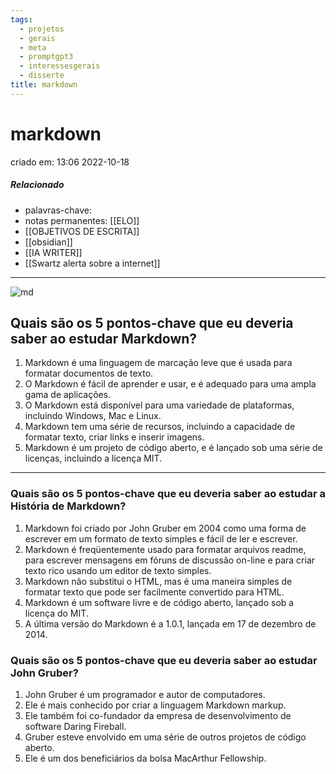 ```yaml
---
tags:
  - projetos
  - gerais
  - meta
  - promptgpt3
  - interessesgerais
  - disserte
title: markdown
---
```


# markdown

criado em: 13:06 2022-10-18

##### Relacionado

- palavras-chave: 
- notas permanentes: [[ELO]]
- [[OBJETIVOS DE ESCRITA]]
- [[obsidian]]
- [[IA WRITER]]
- [[Swartz alerta sobre a internet]]

---

![md](https://i.postimg.cc/SxPLZmq7/image.png)

## Quais são os 5 pontos-chave que eu deveria saber ao estudar Markdown?

1. Markdown é uma linguagem de marcação leve que é usada para formatar documentos de texto.
2. O Markdown é fácil de aprender e usar, e é adequado para uma ampla gama de aplicações.
3. O Markdown está disponível para uma variedade de plataformas, incluindo Windows, Mac e Linux.
4. Markdown tem uma série de recursos, incluindo a capacidade de formatar texto, criar links e inserir imagens.
5. Markdown é um projeto de código aberto, e é lançado sob uma série de licenças, incluindo a licença MIT.

---

### Quais são os 5 pontos-chave que eu deveria saber ao estudar a História de Markdown?

1. Markdown foi criado por John Gruber em 2004 como uma forma de escrever em um formato de texto simples e fácil de ler e escrever.
2. Markdown é freqüentemente usado para formatar arquivos readme, para escrever mensagens em fóruns de discussão on-line e para criar texto rico usando um editor de texto simples.
3. Markdown não substitui o HTML, mas é uma maneira simples de formatar texto que pode ser facilmente convertido para HTML.
4. Markdown é um software livre e de código aberto, lançado sob a licença do MIT.
5. A última versão do Markdown é a 1.0.1, lançada em 17 de dezembro de 2014.

### Quais são os 5 pontos-chave que eu deveria saber ao estudar John Gruber?

1. John Gruber é um programador e autor de computadores.
2. Ele é mais conhecido por criar a linguagem Markdown markup.
3. Ele também foi co-fundador da empresa de desenvolvimento de software Daring Fireball.
4. Gruber esteve envolvido em uma série de outros projetos de código aberto.
5. Ele é um dos beneficiários da bolsa MacArthur Fellowship.
